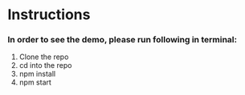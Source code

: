# Instructions

### In order to see the demo, please run following in terminal:

1. Clone the repo
2. cd into the repo
3. npm install
4. npm start
